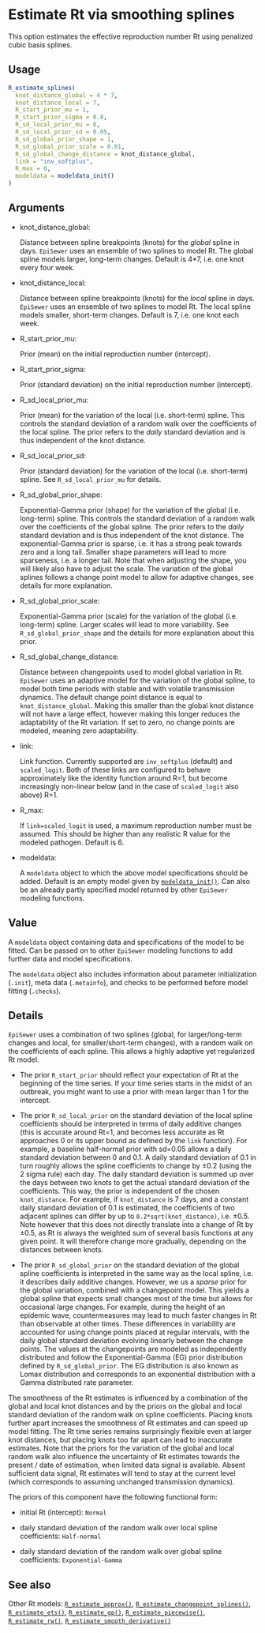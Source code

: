 # Estimate Rt via smoothing splines

This option estimates the effective reproduction number Rt using
penalized cubic basis splines.

## Usage

``` r
R_estimate_splines(
  knot_distance_global = 4 * 7,
  knot_distance_local = 7,
  R_start_prior_mu = 1,
  R_start_prior_sigma = 0.8,
  R_sd_local_prior_mu = 0,
  R_sd_local_prior_sd = 0.05,
  R_sd_global_prior_shape = 1,
  R_sd_global_prior_scale = 0.01,
  R_sd_global_change_distance = knot_distance_global,
  link = "inv_softplus",
  R_max = 6,
  modeldata = modeldata_init()
)
```

## Arguments

- knot_distance_global:

  Distance between spline breakpoints (knots) for the *global* spline in
  days. `EpiSewer` uses an ensemble of two splines to model Rt. The
  global spline models larger, long-term changes. Default is 4\*7, i.e.
  one knot every four week.

- knot_distance_local:

  Distance between spline breakpoints (knots) for the *local* spline in
  days. `EpiSewer` uses an ensemble of two splines to model Rt. The
  local spline models smaller, short-term changes. Default is 7, i.e.
  one knot each week.

- R_start_prior_mu:

  Prior (mean) on the initial reproduction number (intercept).

- R_start_prior_sigma:

  Prior (standard deviation) on the initial reproduction number
  (intercept).

- R_sd_local_prior_mu:

  Prior (mean) for the variation of the local (i.e. short-term) spline.
  This controls the standard deviation of a random walk over the
  coefficients of the local spline. The prior refers to the *daily*
  standard deviation and is thus independent of the knot distance.

- R_sd_local_prior_sd:

  Prior (standard deviation) for the variation of the local (i.e.
  short-term) spline. See `R_sd_local_prior_mu` for details.

- R_sd_global_prior_shape:

  Exponential-Gamma prior (shape) for the variation of the global (i.e.
  long-term) spline. This controls the standard deviation of a random
  walk over the coefficients of the global spline. The prior refers to
  the *daily* standard deviation and is thus independent of the knot
  distance. The exponential-Gamma prior is sparse, i.e. it has a strong
  peak towards zero and a long tail. Smaller shape parameters will lead
  to more sparseness, i.e. a longer tail. Note that when adjusting the
  shape, you will likely also have to adjust the scale. The variation of
  the global splines follows a change point model to allow for adaptive
  changes, see details for more explanation.

- R_sd_global_prior_scale:

  Exponential-Gamma prior (scale) for the variation of the global (i.e.
  long-term) spline. Larger scales will lead to more variability. See
  `R_sd_global_prior_shape` and the details for more explanation about
  this prior.

- R_sd_global_change_distance:

  Distance between changepoints used to model global variation in Rt.
  `EpiSewer` uses an adaptive model for the variation of the global
  spline, to model both time periods with stable and with volatile
  transmission dynamics. The default change point distance is equal to
  `knot_distance_global`. Making this smaller than the global knot
  distance will not have a large effect, however making this longer
  reduces the adaptability of the Rt variation. If set to zero, no
  change points are modeled, meaning zero adaptability.

- link:

  Link function. Currently supported are `inv_softplus` (default) and
  `scaled_logit`. Both of these links are configured to behave
  approximately like the identity function around R=1, but become
  increasingly non-linear below (and in the case of `scaled_logit` also
  above) R=1.

- R_max:

  If `link=scaled_logit` is used, a maximum reproduction number must be
  assumed. This should be higher than any realistic R value for the
  modeled pathogen. Default is 6.

- modeldata:

  A `modeldata` object to which the above model specifications should be
  added. Default is an empty model given by
  [`modeldata_init()`](https://adrian-lison.github.io/EpiSewer/reference/modeldata_init.md).
  Can also be an already partly specified model returned by other
  `EpiSewer` modeling functions.

## Value

A `modeldata` object containing data and specifications of the model to
be fitted. Can be passed on to other `EpiSewer` modeling functions to
add further data and model specifications.

The `modeldata` object also includes information about parameter
initialization (`.init`), meta data (`.metainfo`), and checks to be
performed before model fitting (`.checks`).

## Details

`EpiSewer` uses a combination of two splines (global, for
larger/long-term changes and local, for smaller/short-term changes),
with a random walk on the coefficients of each spline. This allows a
highly adaptive yet regularized Rt model.

- The prior `R_start_prior` should reflect your expectation of Rt at the
  beginning of the time series. If your time series starts in the midst
  of an outbreak, you might want to use a prior with mean larger than 1
  for the intercept.

- The prior `R_sd_local_prior` on the standard deviation of the local
  spline coefficients should be interpreted in terms of daily additive
  changes (this is accurate around Rt=1, and becomes less accurate as Rt
  approaches 0 or its upper bound as defined by the `link` function).
  For example, a baseline half-normal prior with sd=0.05 allows a daily
  standard deviation between 0 and 0.1. A daily standard deviation of
  0.1 in turn roughly allows the spline coefficients to change by ±0.2
  (using the 2 sigma rule) each day. The daily standard deviation is
  summed up over the days between two knots to get the actual standard
  deviation of the coefficients. This way, the prior is independent of
  the chosen `knot_distance`. For example, if `knot_distance` is 7 days,
  and a constant daily standard deviation of 0.1 is estimated, the
  coefficients of two adjacent splines can differ by up to
  `0.2*sqrt(knot_distance)`, i.e. ±0.5. Note however that this does not
  directly translate into a change of Rt by ±0.5, as Rt is always the
  weighted sum of several basis functions at any given point. It will
  therefore change more gradually, depending on the distances between
  knots.

- The prior `R_sd_global_prior` on the standard deviation of the global
  spline coefficients is interpreted in the same way as the local
  spline, i.e. it describes daily additive changes. However, we us a
  *sparse* prior for the global variation, combined with a changepoint
  model. This yields a global spline that expects small changes most of
  the time but allows for occasional large changes. For example, during
  the height of an epidemic wave, countermeasures may lead to much
  faster changes in Rt than observable at other times. These differences
  in variability are accounted for using change points placed at regular
  intervals, with the daily global standard deviation evolving linearly
  between the change points. The values at the changepoints are modeled
  as independently distributed and follow the Exponential-Gamma (EG)
  prior distribution defined by `R_sd_global_prior`. The EG distribution
  is also known as Lomax distribution and corresponds to an exponential
  distribution with a Gamma distributed rate parameter.

The smoothness of the Rt estimates is influenced by a combination of the
global and local knot distances and by the priors on the global and
local standard deviation of the random walk on spline coefficients.
Placing knots further apart increases the smoothness of Rt estimates and
can speed up model fitting. The Rt time series remains surprisingly
flexible even at larger knot distances, but placing knots too far apart
can lead to inaccurate estimates. Note that the priors for the variation
of the global and local random walk also influence the uncertainty of Rt
estimates towards the present / date of estimation, when limited data
signal is available. Absent sufficient data signal, Rt estimates will
tend to stay at the current level (which corresponds to assuming
unchanged transmission dynamics).

The priors of this component have the following functional form:

- initial Rt (intercept): `Normal`

- daily standard deviation of the random walk over local spline
  coefficients: `Half-normal`

- daily standard deviation of the random walk over global spline
  coefficients: `Exponential-Gamma`

## See also

Other Rt models:
[`R_estimate_approx()`](https://adrian-lison.github.io/EpiSewer/reference/R_estimate_approx.md),
[`R_estimate_changepoint_splines()`](https://adrian-lison.github.io/EpiSewer/reference/R_estimate_changepoint_splines.md),
[`R_estimate_ets()`](https://adrian-lison.github.io/EpiSewer/reference/R_estimate_ets.md),
[`R_estimate_gp()`](https://adrian-lison.github.io/EpiSewer/reference/R_estimate_gp.md),
[`R_estimate_piecewise()`](https://adrian-lison.github.io/EpiSewer/reference/R_estimate_piecewise.md),
[`R_estimate_rw()`](https://adrian-lison.github.io/EpiSewer/reference/R_estimate_rw.md),
[`R_estimate_smooth_derivative()`](https://adrian-lison.github.io/EpiSewer/reference/R_estimate_smooth_derivative.md)
